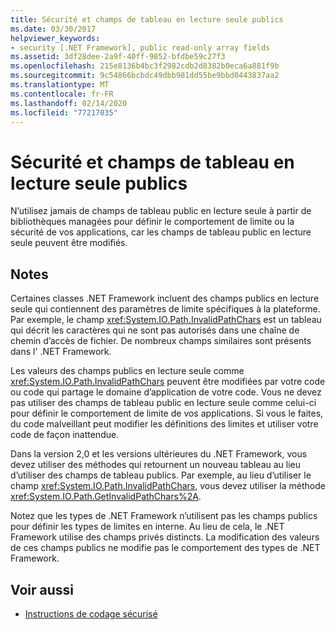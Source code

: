 ```yaml
---
title: Sécurité et champs de tableau en lecture seule publics
ms.date: 03/30/2017
helpviewer_keywords:
- security [.NET Framework], public read-only array fields
ms.assetid: 3df28dee-2a9f-40ff-9852-bfdbe59c27f3
ms.openlocfilehash: 215e8136b4bc3f2982cdb2d8382b0eca6a881f9b
ms.sourcegitcommit: 9c54866bcbdc49dbb981dd55be9bbd0443837aa2
ms.translationtype: MT
ms.contentlocale: fr-FR
ms.lasthandoff: 02/14/2020
ms.locfileid: "77217035"
---
```

# <a name="security-and-public-read-only-array-fields"></a>Sécurité et champs de tableau en lecture seule publics
N’utilisez jamais de champs de tableau public en lecture seule à partir de bibliothèques managées pour définir le comportement de limite ou la sécurité de vos applications, car les champs de tableau public en lecture seule peuvent être modifiés.  
  
## <a name="remarks"></a>Notes  
 Certaines classes .NET Framework incluent des champs publics en lecture seule qui contiennent des paramètres de limite spécifiques à la plateforme.  Par exemple, le champ <xref:System.IO.Path.InvalidPathChars> est un tableau qui décrit les caractères qui ne sont pas autorisés dans une chaîne de chemin d’accès de fichier.  De nombreux champs similaires sont présents dans l' .NET Framework.  
  
 Les valeurs des champs publics en lecture seule comme <xref:System.IO.Path.InvalidPathChars> peuvent être modifiées par votre code ou code qui partage le domaine d’application de votre code.  Vous ne devez pas utiliser des champs de tableau public en lecture seule comme celui-ci pour définir le comportement de limite de vos applications.  Si vous le faites, du code malveillant peut modifier les définitions des limites et utiliser votre code de façon inattendue.  
  
 Dans la version 2,0 et les versions ultérieures du .NET Framework, vous devez utiliser des méthodes qui retournent un nouveau tableau au lieu d’utiliser des champs de tableau publics.  Par exemple, au lieu d’utiliser le champ <xref:System.IO.Path.InvalidPathChars>, vous devez utiliser la méthode <xref:System.IO.Path.GetInvalidPathChars%2A>.  
  
 Notez que les types de .NET Framework n’utilisent pas les champs publics pour définir les types de limites en interne.  Au lieu de cela, le .NET Framework utilise des champs privés distincts.  La modification des valeurs de ces champs publics ne modifie pas le comportement des types de .NET Framework.  
  
## <a name="see-also"></a>Voir aussi

- [Instructions de codage sécurisé](../../standard/security/secure-coding-guidelines.md)
